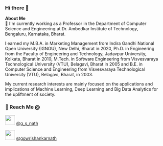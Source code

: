 ### Hi there 👋

**About Me**  
🔭 I'm currently working as a Professor in the Department of Computer Science and Engineering at Dr. Ambedkar Institute of Technology, Bengaluru, Karnataka, Bharat.    

I earned my M.B.A. in Marketing Management from Indira Gandhi National Open University (IGNOU), New Delhi, Bharat in 2020, Ph.D. in Engineering from the Faculty of Engineering and Technology, Jadavpur University, Kolkata, Bharat in 2010, M.Tech. in Software Engineering from Visvesvaraya Technological University (VTU), Belagavi, Bharat in 2005 and B.E. in Computer Science and Engineering from Visvesvaraya Technological University (VTU), Belagavi, Bharat, in 2003.  

My current research interests are mainly focused on the applications and implications of Machine Learning, Deep Learning and Big Data Analytics for the upliftment of society.       

### 🔭 Reach Me @  

<img height="32" width="32" src="https://cdn.jsdelivr.net/npm/simple-icons@v3/icons/twitter.svg" /> [@g_s_nath](https://www.twitter.com/g_s_nath)  

<img height="32" width="32" src="https://cdn.jsdelivr.net/npm/simple-icons@v3/icons/linkedin.svg" /> [@gowrishankarnath](https://www.linkedin.com/in/gowrishankarnath)  
